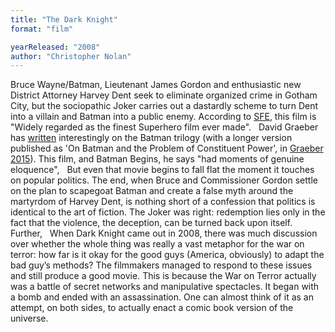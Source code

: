 ```yaml
---
title: "The Dark Knight"
format: "film"

yearReleased: "2008"
author: "Christopher Nolan"
---
```

Bruce Wayne/Batman, Lieutenant James Gordon and  enthusiastic new District Attorney Harvey Dent seek to eliminate  organized crime in Gotham City, but the sociopathic Joker carries out a  dastardly scheme to turn Dent into a villain and Batman into a public  enemy. According to <a href="http://www.sf-encyclopedia.com/entry/batman_film">SFE</a>, this  film is "Widely regarded as the finest Superhero film ever made".
 
David Graeber has <a href="http://thenewinquiry.com/essays/super-position/">written</a>  interestingly on the Batman trilogy (with a longer version  published as 'On Batman and the Problem of Constituent Power', in <a href="biblio.htm#Graeber 2015">Graeber 2015</a>). This film, and Batman  Begins, he says "had moments of genuine eloquence",
 
But even that movie begins to fall flat the moment  it touches on popular politics. The end, when Bruce and Commissioner  Gordon settle on the plan to scapegoat Batman and create a false myth  around the martyrdom of Harvey Dent, is nothing short of a confession  that politics is identical to the art of fiction. The Joker was right:  redemption lies only in the fact that the violence, the deception, can  be turned back upon itself.
Further,
 
When Dark Knight came out in 2008, there  was much discussion over whether the whole thing was really a vast  metaphor for the war on terror: how far is it okay for the good guys  (America, obviously) to adapt the bad guy’s methods? The filmmakers  managed to respond to these issues and still produce a good movie. This  is because the War on Terror actually was a battle of secret networks  and manipulative spectacles. It began with a bomb and ended with an  assassination. One can almost think of it as an attempt, on both sides,  to actually enact a comic book version of the universe.